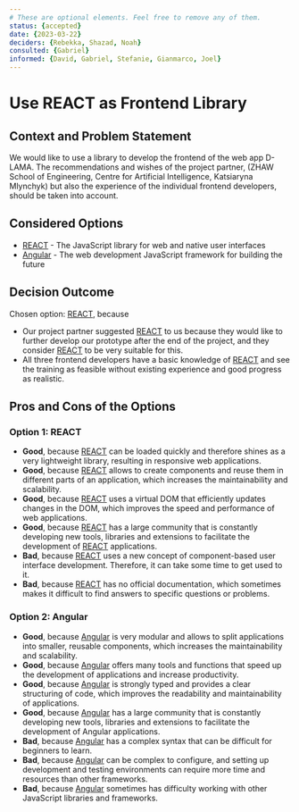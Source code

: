 ```yaml
---
# These are optional elements. Feel free to remove any of them.
status: {accepted}
date: {2023-03-22}
deciders: {Rebekka, Shazad, Noah}
consulted: {Gabriel}
informed: {David, Gabriel, Stefanie, Gianmarco, Joel}
---
```

# Use REACT as Frontend Library

## Context and Problem Statement

We would like to use a library to develop the frontend of the web app D-LAMA. The recommendations and wishes of the project partner,
(ZHAW School of Engineering, Centre for Artificial Intelligence, Katsiaryna Mlynchyk) but also the experience of the individual frontend developers, should be taken into account.

## Considered Options

* [REACT](https://react.dev/) - The JavaScript library for web and native user interfaces
* [Angular](https://angular.io/) - The web development JavaScript framework for building the future


## Decision Outcome

Chosen option: [REACT](https://react.dev/), because

* Our project partner suggested [REACT](https://react.dev/) to us because they would like to further develop our prototype after the end of the project, and they consider [REACT](https://react.dev/) to be very suitable for this.
* All three frontend developers have a basic knowledge of [REACT](https://react.dev/) and see the training as feasible without existing experience and good progress as realistic.

## Pros and Cons of the Options

### Option 1: REACT

* **Good**, because [REACT](https://react.dev/) can be loaded quickly and therefore shines as a very lightweight library, resulting in responsive web applications.
* **Good**, because [REACT](https://react.dev/) allows to create components and reuse them in different parts of an application, which increases the maintainability and scalability.
* **Good**, because [REACT](https://react.dev/) uses a virtual DOM that efficiently updates changes in the DOM, which improves the speed and performance of web applications.
* **Good**, because [REACT](https://react.dev/) has a large community that is constantly developing new tools, libraries and extensions to facilitate the development of [REACT](https://react.dev/) applications.
* **Bad**, because [REACT](https://react.dev/) uses a new concept of component-based user interface development. Therefore, it can take some time to get used to it.
* **Bad**, because [REACT](https://react.dev/) has no official documentation, which sometimes makes it difficult to find answers to specific questions or problems.

### Option 2: Angular

* **Good**, because [Angular](https://angular.io/)  is very modular and allows to split applications into smaller, reusable components, which increases the maintainability and scalability.
* **Good**, because [Angular](https://angular.io/)  offers many tools and functions that speed up the development of applications and increase productivity.
* **Good**, because [Angular](https://angular.io/)  is strongly typed and provides a clear structuring of code, which improves the readability and maintainability of applications.
* **Good**, because [Angular](https://angular.io/) has a large community that is constantly developing new tools, libraries and extensions to facilitate the development of Angular applications.
* **Bad**, because [Angular](https://angular.io/)  has a complex syntax that can be difficult for beginners to learn.
* **Bad**, because [Angular](https://angular.io/)  can be complex to configure, and setting up development and testing environments can require more time and resources than other frameworks.
* **Bad**, because [Angular](https://angular.io/) sometimes has difficulty working with other JavaScript libraries and frameworks.
